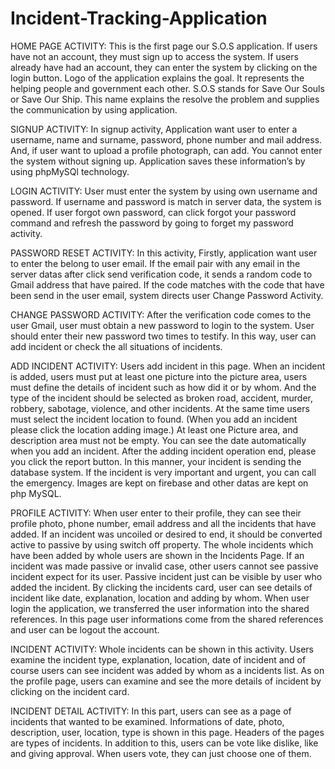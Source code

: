 # Incident-Tracking-Application

HOME PAGE ACTIVITY: This is the first page our S.O.S application. If users have not an account, they must sign up to access the system. If users already have had an account, they can enter the system by clicking on the login button. Logo of the application explains the goal. It represents the helping people and government each other. S.O.S stands for Save Our Souls or Save Our Ship. This name explains the resolve the problem and supplies the communication by using application.

SIGNUP ACTIVITY: In signup activity, Application want user to enter a username, name and surname, password, phone number and mail address. And, if user want to upload a profile photograph, can add. You cannot enter the system without signing up. Application saves these information’s by using phpMySQl technology.

LOGIN ACTIVITY: User must enter the system by using own username and password. If username and password is match in server data, the system is opened. If user forgot own password, can click forgot your password command and refresh the password by going to forget my password activity.

PASSWORD RESET ACTIVITY: In this activity, Firstly, application want user to enter the belong to user email. If the email pair with any email in the server datas after click send verification code, it sends a random code to Gmail address that have paired. If the code matches with the code that have been send in the user email, system directs user Change Password Activity.

CHANGE PASSWORD ACTIVITY: After the verification code comes to the user Gmail, user must obtain a new password to login to the system. User should enter their new password two times to testify. In this way, user can add incident or check the all situations of incidents.

ADD INCIDENT ACTIVITY: Users add incident in this page. When an incident is added, users must put at least one picture into the picture area, users must define the details of incident such as how did it or by whom. And the type of the incident should be selected as broken road, accident, murder, robbery, sabotage, violence, and other incidents. At the same time users must select the incident location to found. (When you add an incident please click the location adding image.) At least one Picture area, and description area must not be empty. You can see the date automatically when you add an incident. After the adding incident operation end, please you click the report button. In this manner, your incident is sending the database system. If the incident is very important and urgent, you can call the emergency. Images are kept on firebase and other datas are kept on php MySQL.

PROFILE ACTIVITY: When user enter to their profile, they can see their profile photo, phone number, email address and all the incidents that have added. If an incident was uncoiled or desired to end, it should be converted active to passive by using switch off property. The whole incidents which have been added by whole users are shown in the Incidents Page. If an incident was made passive or invalid case, other users cannot see passive incident expect for its user. Passive incident just can be visible by user who added the incident. By clicking the incidents card, user can see details of incident like date, explanation, location and adding by whom. When user login the application, we transferred the user information into the shared references. In this page user informations come from the shared references and user can be logout the account.

INCIDENT ACTIVITY: Whole incidents can be shown in this activity. Users examine the incident type, explanation, location, date of incident and of course users can see incident was added by whom as a incidents list. As on the profile page, users can examine and see the more details of incident by clicking on the incident card.

INCIDENT DETAIL ACTIVITY: In this part, users can see as a page of incidents that wanted to be examined. Informations of date, photo, description, user, location, type is shown in this page. Headers of the pages are types of incidents. In addition to this, users can be vote like dislike, like and giving approval. When users vote, they can just choose one of them.

